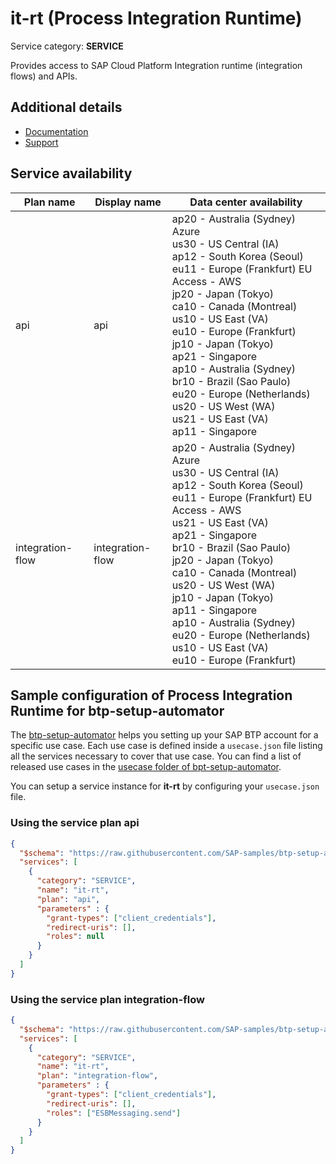 # **it-rt** (Process Integration Runtime)

Service category: **SERVICE**

Provides access to SAP Cloud Platform Integration runtime (integration flows) and APIs.

## Additional details

- [Documentation](https://cloudintegration.hana.ondemand.com/PI/help)
- [Support](https://cloudintegration.hana.ondemand.com/PI/help)

## Service availability

| Plan name | Display name | Data center availability  |
|------|----------------|---------------------------|
|  api  |  api  | ap20 - Australia (Sydney) Azure<br> us30 - US Central (IA)<br> ap12 - South Korea (Seoul)<br> eu11 - Europe (Frankfurt) EU Access - AWS<br> jp20 - Japan (Tokyo)<br> ca10 - Canada (Montreal)<br> us10 - US East (VA)<br> eu10 - Europe (Frankfurt)<br> jp10 - Japan (Tokyo)<br> ap21 - Singapore<br> ap10 - Australia (Sydney)<br> br10 - Brazil (Sao Paulo)<br> eu20 - Europe (Netherlands)<br> us20 - US West (WA)<br> us21 - US East (VA)<br> ap11 - Singapore  |
|  integration-flow  |  integration-flow  | ap20 - Australia (Sydney) Azure<br> us30 - US Central (IA)<br> ap12 - South Korea (Seoul)<br> eu11 - Europe (Frankfurt) EU Access - AWS<br> us21 - US East (VA)<br> ap21 - Singapore<br> br10 - Brazil (Sao Paulo)<br> jp20 - Japan (Tokyo)<br> ca10 - Canada (Montreal)<br> us20 - US West (WA)<br> jp10 - Japan (Tokyo)<br> ap11 - Singapore<br> ap10 - Australia (Sydney)<br> eu20 - Europe (Netherlands)<br> us10 - US East (VA)<br> eu10 - Europe (Frankfurt)  |

## Sample configuration of **Process Integration Runtime** for btp-setup-automator

The [btp-setup-automator](https://github.com/SAP-samples/btp-setup-automator) helps you setting up your SAP BTP account for a specific use case. Each use case is defined inside a `usecase.json` file listing all the services necessary to cover that use case. You can find a list of released use cases in the [usecase folder of bpt-setup-automator](https://github.com/SAP-samples/btp-setup-automator/tree/main/usecases).

You can setup a service instance for **it-rt** by configuring your `usecase.json` file.

### Using the service plan **api**

```json
{
  "$schema": "https://raw.githubusercontent.com/SAP-samples/btp-setup-automator/main/libs/btpsa-usecase.json",
  "services": [
    {
      "category": "SERVICE",
      "name": "it-rt",
      "plan": "api", 
      "parameters" : { 
        "grant-types": ["client_credentials"],
        "redirect-uris": [],
        "roles": null
      }
    }
  ]
}
```

### Using the service plan **integration-flow**

```json
{
  "$schema": "https://raw.githubusercontent.com/SAP-samples/btp-setup-automator/main/libs/btpsa-usecase.json",
  "services": [
    {
      "category": "SERVICE",
      "name": "it-rt",
      "plan": "integration-flow", 
      "parameters" : { 
        "grant-types": ["client_credentials"],
        "redirect-uris": [],
        "roles": ["ESBMessaging.send"]
      }
    }
  ]
}
```
